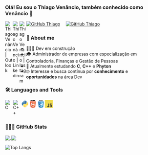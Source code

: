 ### Olá! Eu sou o Thiago Venâncio, também conhecido como Venâncio 👋
<a href="mailto:t-venancio@hotmail.com">
  <img align="left" alt="Thiago Venâncio | Outlook" width="25px" src="https://upload.wikimedia.org/wikipedia/commons/d/df/Microsoft_Office_Outlook_%282018%E2%80%93present%29.svg" />
</a>
<a href="https://www.linkedin.com/in/thiagovalmeida?utm_source=share&utm_campaign=share_via&utm_content=profile&utm_medium=android_app">
  <img align="left" alt="Thiago Venâncio | Linkedin" width="22px" src="https://upload.wikimedia.org/wikipedia/commons/8/81/LinkedIn_icon.svg" />
</a>
<a href="https://www.instagram.com/venancio.tva">
  <img align="left" alt="Thiago Venâncio | Instagram" width="22px" src="https://upload.wikimedia.org/wikipedia/commons/9/96/Instagram.svg" />
</a>

[![GitHub Thiago](https://img.shields.io/github/followers/tvenancio-dev?label=follow&style=social)](https://github.com/tvenancio-dev)
<sub>ㅤ</sub>
[![GitHub Thiago](https://komarev.com/ghpvc/?username=tvenancio-dev&label=Profile%20views&color=0eb45e&style=flat)](https://github.com/tvenancio-dev)
<sub>ㅤ</sub>

### 🧔 About me

<!-- - 🌱 I’m currently learning **Flutter**, **Node.js** and **Javascript** -->
- 👨🏻‍💻 Dev em construção
- 🎓 Administrador de empresas com especialização em Controladoria, Finanças e Gestão de Pessoas
- 🔭 Atualmente estudando **C**, **C++** e **Phyton**
- 🤓 Interesse e busca contínua por **conhecimento** e **oportunidades** na área Dev

### 🛠 Languages and Tools

<img align="left" alt="C" width="26px" src="https://upload.wikimedia.org/wikipedia/commons/1/19/C_Logo.png" />
<img align="left" alt="C++" width="26px" src="https://upload.wikimedia.org/wikipedia/commons/1/18/ISO_C%2B%2B_Logo.svg" />
<img align="left" alt="Python" width="26px" src="https://raw.githubusercontent.com/devicons/devicon/master/icons/python/python-original.svg" />
<img align="left" alt="HTML5" width="26px" src="https://raw.githubusercontent.com/github/explore/80688e429a7d4ef2fca1e82350fe8e3517d3494d/topics/html/html.png" />
<img align="left" alt="CSS3" width="26px" src="https://raw.githubusercontent.com/github/explore/80688e429a7d4ef2fca1e82350fe8e3517d3494d/topics/css/css.png" />
<img align="left" alt="JavaScript" width="26px" src="https://raw.githubusercontent.com/github/explore/80688e429a7d4ef2fca1e82350fe8e3517d3494d/topics/javascript/javascript.png" />
<sub>ㅤ</sub>

<sub>ㅤ</sub>
### 👨🏻‍💻 GitHub Stats

<a href="https://github.com/tvenancio-dev/github-readme-stats">
  <img align="center" src="https://github-readme-stats.vercel.app/api?username=tvenancio-dev&show_icons=true&count_private=true&theme=dark" width="360" />
</a>
<!-- [ ][x][ ] -->
<a href="https://github.com/tvenancio-dev/github-readme-stats">
  <img onclick="https://github.com/tvenancio-dev/" align="center" src="http://www.thejewelleryeditor.com/media/images_thumbnails/filer_public_thumbnails/old/16294/spacer.gif__1536x0_q75_crop-scale_subsampling-2_upscale-false.png" width="5" />
</a>

<!-- Vertical Spacer -->
<p></p>

![Top Langs](https://github-readme-stats.vercel.app/api/top-langs/?username=tvenancio-dev&layout=compact&theme=dark)
